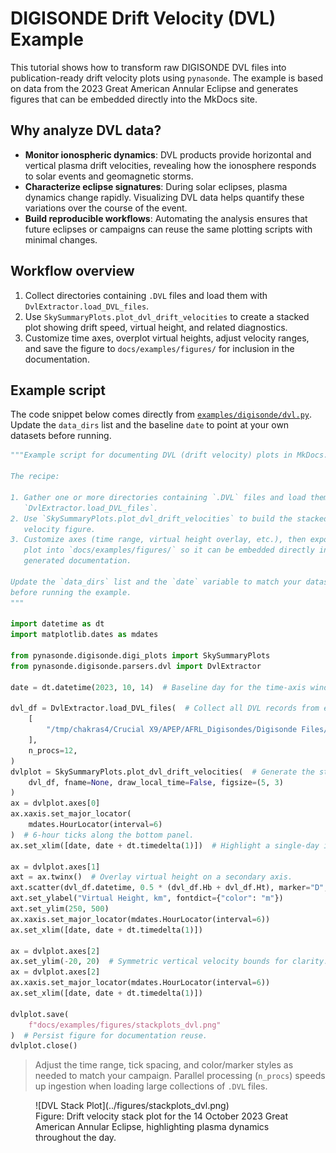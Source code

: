 # DIGISONDE Drift Velocity (DVL) Example

This tutorial shows how to transform raw DIGISONDE DVL files into publication-ready
drift velocity plots using `pynasonde`. The example is based on data from the
2023 Great American Annular Eclipse and generates figures that can be embedded
directly into the MkDocs site.

## Why analyze DVL data?

- **Monitor ionospheric dynamics**: DVL products provide horizontal and vertical plasma
  drift velocities, revealing how the ionosphere responds to solar events and geomagnetic storms.
- **Characterize eclipse signatures**: During solar eclipses, plasma dynamics change rapidly.
  Visualizing DVL data helps quantify these variations over the course of the event.
- **Build reproducible workflows**: Automating the analysis ensures that future eclipses or
  campaigns can reuse the same plotting scripts with minimal changes.

## Workflow overview

1. Collect directories containing `.DVL` files and load them with
   `DvlExtractor.load_DVL_files`.
2. Use `SkySummaryPlots.plot_dvl_drift_velocities` to create a stacked plot showing
   drift speed, virtual height, and related diagnostics.
3. Customize time axes, overplot virtual heights, adjust velocity ranges, and save the
   figure to `docs/examples/figures/` for inclusion in the documentation.

## Example script

The code snippet below comes directly from
[`examples/digisonde/dvl.py`](https://githu.com/shibaji7/pynasonde/examples/digisonde/dvl.py). Update the
`data_dirs` list and the baseline `date` to point at your own datasets before running.

```python
"""Example script for documenting DVL (drift velocity) plots in MkDocs.

The recipe:

1. Gather one or more directories containing `.DVL` files and load them with
   `DvlExtractor.load_DVL_files`.
2. Use `SkySummaryPlots.plot_dvl_drift_velocities` to build the stacked drift
   velocity figure.
3. Customize axes (time range, virtual height overlay, etc.), then export the
   plot into `docs/examples/figures/` so it can be embedded directly in the
   generated documentation.

Update the `data_dirs` list and the `date` variable to match your dataset
before running the example.
"""

import datetime as dt
import matplotlib.dates as mdates

from pynasonde.digisonde.digi_plots import SkySummaryPlots
from pynasonde.digisonde.parsers.dvl import DvlExtractor

date = dt.datetime(2023, 10, 14)  # Baseline day for the time-axis window; adjust per dataset.

dvl_df = DvlExtractor.load_DVL_files(  # Collect all DVL records from each directory.
    [
        "/tmp/chakras4/Crucial X9/APEP/AFRL_Digisondes/Digisonde Files/SKYWAVE_DPS4D_2023_10_14/"
    ],
    n_procs=12,
)
dvlplot = SkySummaryPlots.plot_dvl_drift_velocities(  # Generate the stacked drift velocity panels.
    dvl_df, fname=None, draw_local_time=False, figsize=(5, 3)
)
ax = dvlplot.axes[0]
ax.xaxis.set_major_locator(
    mdates.HourLocator(interval=6)
)  # 6-hour ticks along the bottom panel.
ax.set_xlim([date, date + dt.timedelta(1)])  # Highlight a single-day interval.

ax = dvlplot.axes[1]
axt = ax.twinx()  # Overlay virtual height on a secondary axis.
axt.scatter(dvl_df.datetime, 0.5 * (dvl_df.Hb + dvl_df.Ht), marker="D", s=3, color="m")
axt.set_ylabel("Virtual Height, km", fontdict={"color": "m"})
axt.set_ylim(250, 500)
ax.xaxis.set_major_locator(mdates.HourLocator(interval=6))
ax.set_xlim([date, date + dt.timedelta(1)])

ax = dvlplot.axes[2]
ax.set_ylim(-20, 20)  # Symmetric vertical velocity bounds for clarity.
ax = dvlplot.axes[2]
ax.xaxis.set_major_locator(mdates.HourLocator(interval=6))
ax.set_xlim([date, date + dt.timedelta(1)])

dvlplot.save(
    f"docs/examples/figures/stackplots_dvl.png"
)  # Persist figure for documentation reuse.
dvlplot.close()
```

> Adjust the time range, tick spacing, and color/marker styles as needed to match
your campaign. Parallel processing (`n_procs`) speeds up ingestion when loading
large collections of `.DVL` files.

<figure markdown>
![DVL Stack Plot](../figures/stackplots_dvl.png)
<figcaption>Figure: Drift velocity stack plot for the 14 October 2023 Great American Annular Eclipse, highlighting plasma dynamics throughout the day.</figcaption>
</figure>
